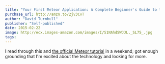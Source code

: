 ```yaml
---
title: "Your First Meteor Application: A Complete Beginner's Guide to the Meteor JavaScript Framework"
purchase_url: http://amzn.to/2jv3CvT
author: "David Turnbull"
publisher: "Self-published"
date: 2015-02-22
image: http://ecx.images-amazon.com/images/I/51NAhdSWJJL._SL75_.jpg
tags:
---
```


I read through this and [the official Meteor
tutorial](https://www.meteor.com/try/) in a weekend; got enough grounding that
I'm excited about the technology and looking for more.
